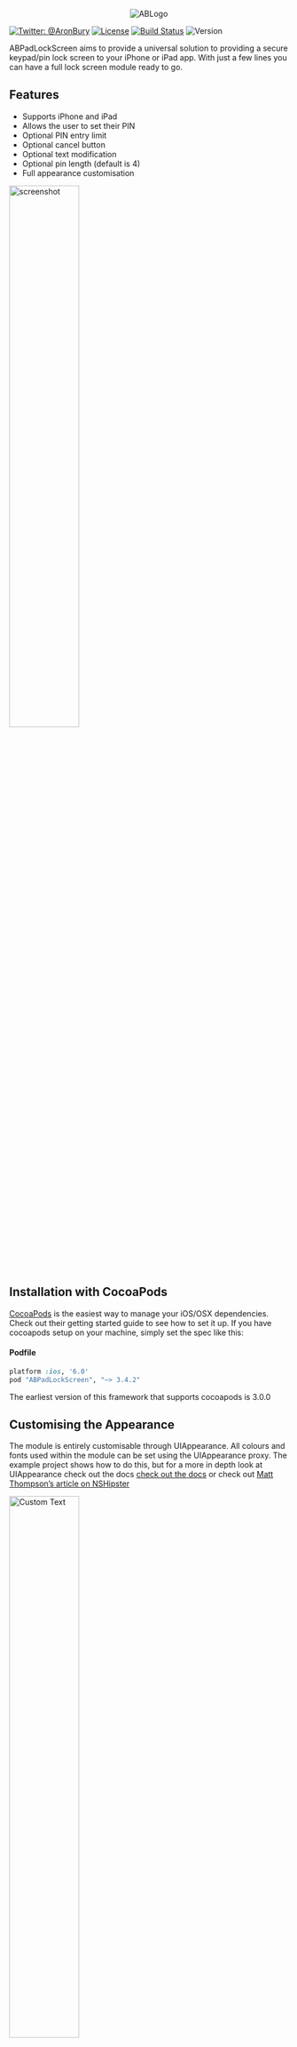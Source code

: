 <p align="center" >
  <img src="http://www.aronbury.com/assets/images/ab_logo.png" alt="ABLogo" title="ABLogo">
</p>

[![Twitter: @AronBury](https://img.shields.io/badge/contact-@AronBury-blue.svg?style=flat)](https://twitter.com/AronBury)
[![License](http://img.shields.io/badge/license-MIT-green.svg?style=flat)](https://github.com/abury/ABPadLockScreen/blob/master/LICENSE)
[![Build Status](https://travis-ci.org/abury/ABPadLockScreen.png)](https://travis-ci.org/abury/ABPadLockScreen)
![Version](https://img.shields.io/cocoapods/v/ABPadLockScreen.svg)

ABPadLockScreen aims to provide a universal solution to providing a  secure keypad/pin lock screen to your iPhone or iPad app. With just a few lines you can have a full lock screen module ready to go.

## Features
- Supports iPhone and iPad
- Allows the user to set their PIN
- Optional PIN entry limit
- Optional cancel button
- Optional text modification
- Optional pin length (default is 4)
- Full appearance customisation

<img src="http://www.aronbury.com/assets/images/abpadlockscreen/fb-blue.png" width=50% alt="screenshot" title="screenshot">

## Installation with CocoaPods
[CocoaPods](http://cocoapods.org) is the easiest way to manage your iOS/OSX dependencies. Check out their getting started guide to see how to set it up.
If you have cocoapods setup on your machine, simply set the spec like this:

#### Podfile
```ruby
platform :ios, '6.0'
pod "ABPadLockScreen", "~> 3.4.2"
```
The earliest version of this framework that supports cocoapods is 3.0.0

## Customising the Appearance
The module is entirely customisable through UIAppearance. All colours and fonts used within the module can be set using the UIAppearance proxy. The example project shows how to do this, but for a more in depth look at UIAppearance check out the docs [check out the docs](https://developer.apple.com/library/ios/documentation/uikit/reference/UIAppearance_Protocol/Reference/Reference.html) or check out [Matt Thompson’s article on NSHipster](http://nshipster.com/uiappearance/)

<img src="http://aronbury.com/assets/images/abpadlockscreen/custom_red.jpg" width=50% alt="Custom Text" title="Custom Text">
<img src="http://www.aronbury.com/assets/images/abpadlockscreen/gray-locked.png" width=50% alt="Locked out" title="Locked out">

## Contributing
I love seeing people contribute to the ABPadLockscreen. It's had some great new features already contributed by some talented folks. If you want to contribute please issue a pull request to the develop branch of this repository. I'll review them and if it looks good we'll merge and push it in the next release!

## License
ABPadLockScreen is available under the MIT license. See the LICENSE file for more info.
